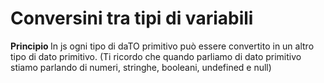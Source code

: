 # Conversini tra tipi di variabili

<b> Principio </b> In js ogni tipo di daTO primitivo può essere convertito in un altro tipo di dato primitivo. 
(Ti ricordo che quando parliamo di dato primitivo stiamo parlando di numeri, stringhe, booleani, undefined e null)

``` javascript 

```